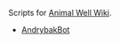 Scripts for [Animal Well Wiki](https://animalwell.wiki.gg).

* [AndrybakBot](https://animalwell.wiki.gg/wiki/User:AndrybakBot)
